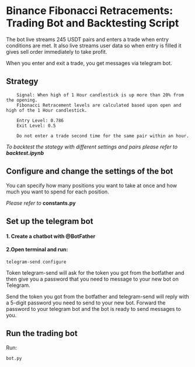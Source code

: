 # Binance Fibonacci Retracements: Trading Bot and Backtesting Script
The bot live streams 245 USDT pairs and enters a trade when entry conditions are met. 
It also live streams user data so when entry is filled it gives sell order immediately to take profit.

When you enter and exit a trade, you get messages via telegram bot.

## Strategy

        Signal: When high of 1 Hour candlestick is up more than 20% from the opening.
        Fibonacci Retracement levels are calculated based upon open and high of the 1 Hour candlestick.
        
        Entry Level: 0.786
        Exit Level: 0.5
        
        Do not enter a trade second time for the same pair within an hour.


*To backtest the stategy with different settings and pairs please refer to* ***backtest.ipynb***

## Configure and change the settings of the bot
You can specify how many positions you want to take at once and how much you want to spend for each position.

*Please refer to* **constants.py**

## Set up the telegram bot 
#### 1. Create a chatbot with @BotFather
#### 2.Open terminal and run:
    telegram-send configure


Token telegram-send will ask for the token you got from the botfather and 
then give you a password that you need to message to your new bot on Telegram.

Send the token you got from the botfather and telegram-send will reply with a 5-digit password you need to send to your new bot.
Forward the password to your telegram bot and the bot is ready to send messages to you.




## Run the trading bot
Run:

    bot.py
